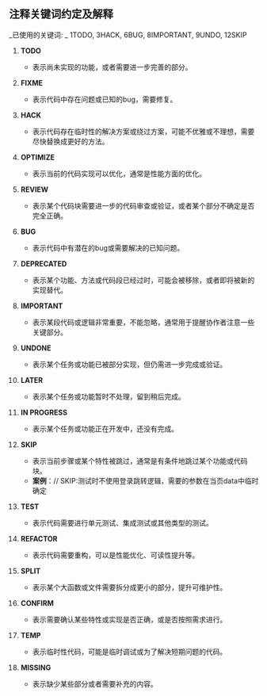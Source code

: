 ## 注释关键词约定及解释
 _已使用的关键词: _ 1TODO, 3HACK, 6BUG, 8IMPORTANT, 9UNDO, 12SKIP
1. **TODO**
    - 表示尚未实现的功能，或者需要进一步完善的部分。
        
2. **FIXME**
    - 表示代码中存在问题或已知的bug，需要修复。
        
3. **HACK**
    - 表示代码存在临时性的解决方案或绕过方案，可能不优雅或不理想，需要尽快替换成更好的方法。
        
4. **OPTIMIZE**
    - 表示当前的代码实现可以优化，通常是性能方面的优化。
        
5. **REVIEW**
    - 表示某个代码块需要进一步的代码审查或验证，或者某个部分不确定是否完全正确。
        
6. **BUG**
    - 表示代码中有潜在的bug或需要解决的已知问题。
        
7. **DEPRECATED**
    - 表示某个功能、方法或代码段已经过时，可能会被移除，或者即将被新的实现替代。
        
8. **IMPORTANT**
    - 表示某段代码或逻辑非常重要，不能忽略，通常用于提醒协作者注意一些关键部分。
        
9. **UNDONE**
    - 表示某个任务或功能已被部分实现，但仍需进一步完成或验证。
        
10. **LATER**
    - 表示某个任务或功能暂时不处理，留到稍后完成。
        
11. **IN PROGRESS**
    - 表示某个任务或功能正在开发中，还没有完成。
        
12. **SKIP**
    - 表示当前步骤或某个特性被跳过，通常是有条件地跳过某个功能或代码块。
    - **案例**：// SKIP:测试时不使用登录跳转逻辑，需要的参数在当页data中临时确定
13. **TEST**
    - 表示代码需要进行单元测试、集成测试或其他类型的测试。
        
14. **REFACTOR**
    - 表示代码需要重构，可以是性能优化、可读性提升等。
        
15. **SPLIT**
    - 表示某个大函数或文件需要拆分成更小的部分，提升可维护性。
        
16. **CONFIRM**
    - 表示需要确认某些特性或实现是否正确，或是否按照需求进行。

17. **TEMP**
    - 表示临时性代码，可能是临时调试或为了解决短期问题的代码。
        
18. **MISSING**
    - 表示缺少某些部分或者需要补充的内容。